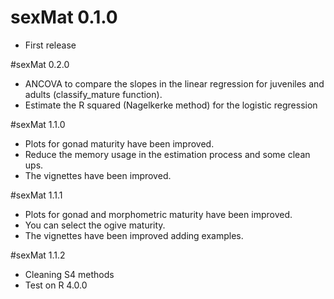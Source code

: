 # sexMat 0.1.0

* First release

#sexMat 0.2.0

* ANCOVA to compare the slopes in the linear regression for juveniles and adults (classify_mature function).
* Estimate the R squared (Nagelkerke method) for the logistic regression

#sexMat 1.1.0

* Plots for gonad maturity have been improved.
* Reduce the memory usage in the estimation process and some clean ups.
* The vignettes have been improved.

#sexMat 1.1.1

* Plots for gonad and morphometric maturity have been improved.
* You can select the ogive maturity.
* The vignettes have been improved adding examples.

#sexMat 1.1.2
* Cleaning S4 methods
* Test on R 4.0.0